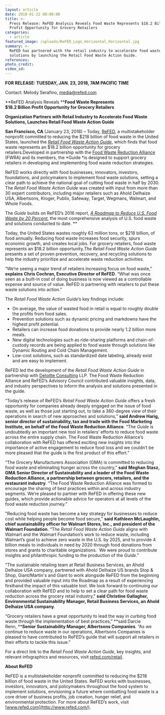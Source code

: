 ```yaml
---
layout: article
date: 2018-01-22 00:00:00
title: >-
  Press Release: ReFED Analysis Reveals Food Waste Represents $18.2 Billion
  Profit Opportunity for Grocery Retailers
categories:
  - article
featured_image: /uploads/ReFED_Logo_Horizontal_Horizontal.jpg
summary: >-
  ReFED has partnered with the retail industry to accelerate food waste
  solutions by launching the Retail Food Waste Action Guide.
references:
photo_credit:
video_id:
---
```



**FOR RELEASE: TUESDAY, JAN. 23, 2018, 7AM PACIFIC TIME**

Contact: Melody Serafino,&nbsp;[media@refed.com](mailto:media@refed.com)

**ReFED Analysis Reveals&nbsp;****Food Waste Represents<br>$18.2 Billion Profit Opportunity for Grocery Retailers**

**Organization Partners with Retail Industry to Accelerate Food Waste Solutions, Launches Retail Food Waste Action Guide**

**San Francisco, CA&nbsp;**(January 23, 2018) – Today,&nbsp;[ReFED](http://www.refed.com), a multistakeholder nonprofit committed to reducing the $218 billion of food waste in the United States, launched the&nbsp;[*Retail Food Waste Action Guide*](file:///C:\Users\chris\AppData\Local\Microsoft\Windows\INetCache\Content.Outlook\RVCUX6D2\refed.com\retail), which finds that food waste represents an $18.2 billion opportunity for grocery retailers.Developed in partnership with the&nbsp;[Food Waste Reduction Alliance](http://www.foodwastealliance.org/) (FWRA) and its members, the&nbsp;*Guide&nbsp;*is designed to support grocery retailers in developing and implementing food waste reduction strategies.

ReFED works directly with food businesses, innovators, investors, foundations, and policymakers to implement food waste solutions, setting a clear path to achieve the national goal of cutting food waste in half by 2030. The *Retail Food Waste Action Guide* was created with input from more than 30 expert contributors, including major retailers such as Ahold Delhaize USA, Albertsons, Kroger, Publix, Safeway, Target, Wegmans, Walmart, and Whole Foods.

The *Guide* builds on ReFED’s 2016 report,&nbsp;[*A Roadmap to Reduce U.S. Food Waste by 20 Percent*](http://www.refed.com/roadmap), the most comprehensive analysis of U.S. food waste and solutions conducted to date. \*\*

Today, the United States wastes roughly 63 million tons, or $218 billion, of food annually. Reducing food waste increases food security, spurs economic growth, and creates local jobs. For grocery retailers, food waste represents an $18.2 billion opportunity.*The Retail Food Waste Action Guide* presents a set of proven prevention, recovery, and recycling solutions to help the industry prioritize and accelerate waste reduction activities.

“We’re seeing a major trend of retailers increasing focus on food waste,” **explains** **Chris Cochran, Executive Director of ReFED**. “What was once seen as a built-in cost of doing business is now viewed as a controllable expense and source of value. ReFED is partnering with retailers to put these waste solutions into action.”

The *Retail Food Waste Action Guide*’s key findings include:

* On average, the value of wasted food in retail is equal to roughly double the profits from food sales.
* Prevention solutions such as dynamic pricing and markdowns have the highest profit potential.
* Retailers can increase food donations to provide nearly 1.2 billion more meals.
* New digital technologies such as ride-sharing platforms and chain-of-custody records are being applied to food waste through solutions like Dynamic Routing and Cold Chain Management.
* Low-cost solutions, such as standardized date labeling, already exist and are easy to implement.

ReFED led the development of the *Retail Food Waste Action Guide* in partnership with&nbsp;[Deloitte Consulting](http://www2.deloitte.com/us/en/services/consulting.html) LLP. The Food Waste Reduction Alliance and ReFED’s Advisory Council contributed valuable insights, data, and industry perspectives to inform the analysis and solutions presented in the guide.

“Today’s release of ReFED’s *Retail Food Waste Action Guide* offers a fresh opportunity for companies already deeply engaged on the issue of food waste, as well as those just starting out, to take a 360-degree view of their operations in search of new approaches and solutions,” **said Andrew Harig, senior director of sustainability, tax and trade with the Food Marketing Institute, on behalf of the Food Waste Reduction Alliance**. “The *Guide* is undoubtedly an important new tool in retailers’ efforts to reduce food waste across the entire supply chain. The Food Waste Reduction Alliance’s collaboration with ReFED has offered exciting new insights into the importance of active engagement to reduce food loss and we couldn’t be more pleased that the guide is the first product of this effort.”

“The Grocery Manufacturers Association (GMA) is committed to reducing food waste and eliminating hunger across the country,” **said** **Meghan Stasz, GMA Senior Director of Sustainability and a leader of the Food Waste Reduction Alliance, a partnership between grocers, retailers, and the restaurant industry**. “The Food Waste Reduction Alliance was formed to encourage the sharing of best practices within and across industry segments. We’re pleased to partner with ReFED in offering these new guides, which provide actionable advice for operators at all levels of the food waste reduction journey.”

"Reducing food waste has become a key strategy for businesses to reduce cost while helping people become food secure,” **said** **Kathleen McLaughlin, chief sustainability officer for Walmart Stores, Inc., and president of the Walmart Foundation**. “The&nbsp;*Retail Food Waste Action Guide*&nbsp;aligns with Walmart and the Walmart Foundation’s work to reduce waste, including Walmart’s goal to achieve zero waste in the U.S. by 2025, and to provide 4 billion meals to individuals in need by 2020 through food donations from stores and grants to charitable organizations.&nbsp; We were proud to contribute insights and philanthropic funding to the production of the&nbsp;*Guide*."

"The sustainable retailing team at Retail Business Services, an Ahold Delhaize USA company, partnered with Ahold Delhaize US brands Stop & Shop, Giant/Martin's and Giant to work alongside ReFED from the beginning and provided valuable input into the Roadmap as a result of experiencing firsthand the impact of this valuable tool. We look forward to continuing our collaboration with ReFED and to help to set a clear path for food waste reduction across the grocery retail industry," **said Christine Gallagher, Environmental Sustainability Manager, Retail Business Services, an Ahold Delhaize USA company**.

“Grocery retailers have a great opportunity to lead the way in curbing food waste through the implementation of best practices,” **said Darcie Renn,&nbsp;****Senior Sustainability Manager, Albertsons Companies**. “As we continue to reduce waste in our operations, Albertsons Companies is pleased to have contributed to ReFED’s guide that will support all retailers in their efforts to tackle this issue.”

For a direct link to the *Retail Food Waste Action Guide*, key insights, and relevant infographics and resources, visit&nbsp;[refed.com/retail](http://www.refed.com).

**About ReFED**

ReFED is a multistakeholder nonprofit committed to reducing the $218 billion of food waste in the United States. ReFED works with businesses, investors, innovators, and policymakers throughout the food system to implement solutions, envisioning a future where combatting food waste is a core driver of business profits, job creation, hunger relief, and environmental protection. For more about ReFED’s work, visit [www.refed.com](http://www.refed.com/).